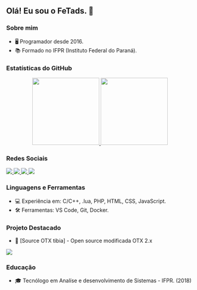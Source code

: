## Olá! Eu sou o FeTads. 👋

### Sobre mim
- 🖥️ Programador desde 2016.
- 📚 Formado no IFPR (Instituto Federal do Paraná).

### Estatísticas do GitHub
<div align="center">
  <a href="https://github.com/felps18">
    <img height="180em" src="https://github-readme-stats.vercel.app/api?username=felps18&show_icons=true&theme=dark&include_all_commits=true&count_private=true"/>
    <img height="180em" src="https://github-readme-stats.vercel.app/api/top-langs/?username=felps18&layout=compact&langs_count=7&theme=dark"/>
  </a>
</div>

### Redes Sociais
<div> 
  <a href="https://www.instagram.com/feetads/" target="_blank">
    <img src="https://img.shields.io/badge/-Instagram-%23E4405F?style=for-the-badge&logo=instagram&logoColor=white" target="_blank">
  </a>
  <a href="https://www.twitch.tv/feetads" target="_blank">
    <img src="https://img.shields.io/badge/Twitch-9146FF?style=for-the-badge&logo=twitch&logoColor=white" target="_blank">
  </a>
  <a href="https://discord.gg/fYwc9rVJBr" target="_blank">
    <img src="https://img.shields.io/badge/Discord-7289DA?style=for-the-badge&logo=discord&logoColor=white" target="_blank">
  </a> 
  <a href="mailto:felps18.08@gmail.com">
    <img src="https://img.shields.io/badge/-Gmail-%23333?style=for-the-badge&logo=gmail&logoColor=white" target="_blank">
  </a> 
</div>

### Linguagens e Ferramentas
- 💻 Experiência em: C/C++, .lua, PHP, HTML, CSS, JavaScript.
- 🛠️ Ferramentas: VS Code, Git, Docker.

### Projeto Destacado
- 🚀 [Source OTX tibia] - Open source modificada OTX 2.x
<div>
  <a href="https://github.com/felps18/otxserver" target="_blank">
    <img src="https://img.shields.io/badge/SourceOTX-%20%F0%9F%9A%80-brightgreen?style=for-the-badge" target="_blank">
  </a>
</div>

### Educação
- 🎓 Tecnólogo em Analíse e desenvolvimento de Sistemas - IFPR. (2018)
